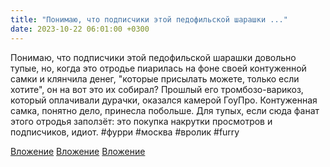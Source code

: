 ```yaml
---
title: "Понимаю, что подписчики этой педофильской шарашки ..."
date: 2023-10-22 06:01:00 +0300
---
```


Понимаю, что подписчики этой педофильской шарашки довольно тупые, но, когда это отродье пиарилась на фоне своей контуженной самки и клянчила денег, "которые присылать можете, только если хотите", он на вот это их собирал?
Прошлый его тромбозо-варикоз, который оплачивали дурачки, оказался камерой ГоуПро. Контуженная самка, понятно дело, принесла побольше.
Для тупых, если сюда фанат этого отродья заползёт: это покупка накрутки просмотров и подписчиков, идиот.
#фурри #москва #вролик #furry


[Вложение](/assets/vk_photos/2/7GsOa97XCs8.jpg)
[Вложение](/assets/vk_photos/3/mh_brPxtSHk.jpg)
[Вложение](/assets/vk_photos/3/MyAOf44exhQ.jpg)
